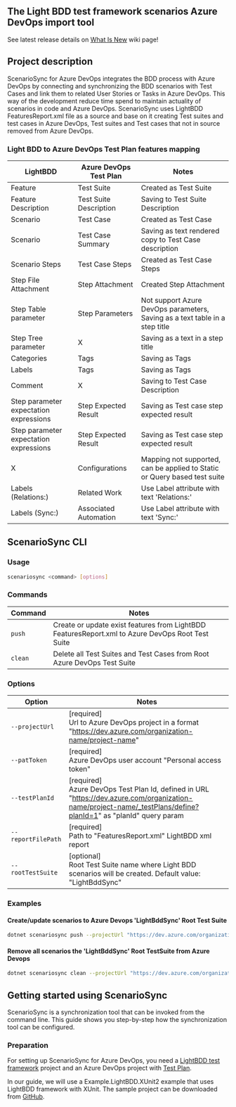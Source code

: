 ## The Light BDD test framework scenarios Azure DevOps import tool

See latest release details on [What Is New]()  wiki page!

## Project description
ScenarioSync for Azure DevOps integrates the BDD process with Azure DevOps by connecting and synchronizing the BDD scenarios with Test Cases 
and link them to related User Stories or Tasks in Azure DevOps. This way of the development reduce time spend to maintain actuality of scenarios in code and Azure DevOps.
ScenarioSync uses LightBDD FeaturesReport.xml file as a source and base on it creating Test suites and test cases in Azure DevOps, Test suites and Test cases that not in source removed from Azure DevOps.

### Light BDD to Azure DevOps Test Plan features mapping

| LightBDD                               | Azure DevOps Test Plan | Notes                                                                       |
|----------------------------------------|------------------------|-----------------------------------------------------------------------------|
| Feature                                | Test Suite             | Created as Test Suite                                                       |
| Feature Description                    | Test Suite Description | Saving to Test Suite Description                                            |
| Scenario                               | Test Case              | Created as Test Case                                                        |
| Scenario                               | Test Case Summary      | Saving as text rendered copy to Test Case description                       |
| Scenario Steps                         | Test Case Steps        | Created as Test Case Steps                                                  |
| Step File Attachment                   | Step Attachment        | Created Step Attachment                                                     |
| Step Table parameter                   | Step Parameters        | Not support Azure DevOps parameters, Saving as a text table in a step title |
| Step Tree parameter                    | X                      | Saving as a text in a step title                                            |
| Categories                             | Tags                   | Saving as Tags                                                              |
| Labels                                 | Tags                   | Saving as Tags                                                              |
| Comment                                | X                      | Saving to Test Case Description                                             |
| Step parameter expectation expressions | Step Expected Result   | Saving as Test case step expected result                                    |
| Step parameter expectation expressions | Step Expected Result   | Saving as Test case step expected result                                    |
| X                                      | Configurations         | Mapping not supported, can be applied to Static or Query based test suite   |
| Labels (Relations:)                    | Related Work           | Use Label attribute with text 'Relations:'                                  |
| Labels (Sync:)                         | Associated Automation  | Use Label attribute with text 'Sync:'                                       |

## ScenarioSync CLI 
### Usage
```bash
scenariosync <command> [options]
```

### Commands
| Command     | Notes                                                                                            |
|-------------|--------------------------------------------------------------------------------------------------|
| ```push```  | Create or update exist features from LightBDD FeaturesReport.xml to Azure DevOps Root Test Suite |
| ```clean``` | Delete all Test Suites and Test Cases from Root Azure DevOps Test Suite                          |

### Options
| Option                 | Notes                                                                                                                                                               |
|------------------------|---------------------------------------------------------------------------------------------------------------------------------------------------------------------|
| ```--projectUrl```     | [required] <br/>Url to Azure DevOps project in a format "https://dev.azure.com/organization-name/project-name"                                                      |
| ```--patToken```       | [required] <br/>Azure DevOps user account "Personal access token"                                                                                                   |
| ```--testPlanId```     | [required] <br/>Azure DevOps Test Plan Id, defined in URL "https://dev.azure.com/organization-name/project-name/_testPlans/define?planId=1" as "planId" query param |
| ```--reportFilePath``` | [required] <br/>Path to "FeaturesReport.xml" LightBDD xml report                                                                                                    |
| ```--rootTestSuite```  | [optional] <br/>Root Test Suite name where Light BDD scenarios will be created. Default value: "LightBddSync"                                                       |

### Examples
#### Create/update scenarios to Azure Devops 'LightBddSync' Root Test Suite
```bash
dotnet scenariosync push --projectUrl "https://dev.azure.com/organization-name/project-name" --patToken "344urpefnuf4skfobpu3fejhlumm7mvo373pxqmwhbbdxabjq" --testPlanId 5 --reportFilePath "FeaturesReport.xml" 
```

#### Remove all scenarios the 'LightBddSync' Root TestSuite from Azure Devops
```bash
dotnet scenariosync clean --projectUrl "https://dev.azure.com/organization-name/project-name" --patToken "344urpefnuf4skfobpu3fejhlumm7mvo373pxqmwhbbdxabjq" --testPlanId 5 --reportFilePath "FeaturesReport.xml" 
```

## Getting started using ScenarioSync
ScenarioSync is a synchronization tool that can be invoked from the command line.
This guide shows you step-by-step how the synchronization tool can be configured.

### Preparation
For setting up ScenarioSync for Azure DevOps, you need a [LightBDD test framework](https://github.com/LightBDD/LightBDD) project and an Azure DevOps project with [Test Plan](https://learn.microsoft.com/en-us/azure/devops/test/overview?view=azure-devops). 

In our guide, we will use a Example.LightBDD.XUnit2 example that uses LightBDD framework with XUnit.
The sample project can be downloaded from [GitHub]().